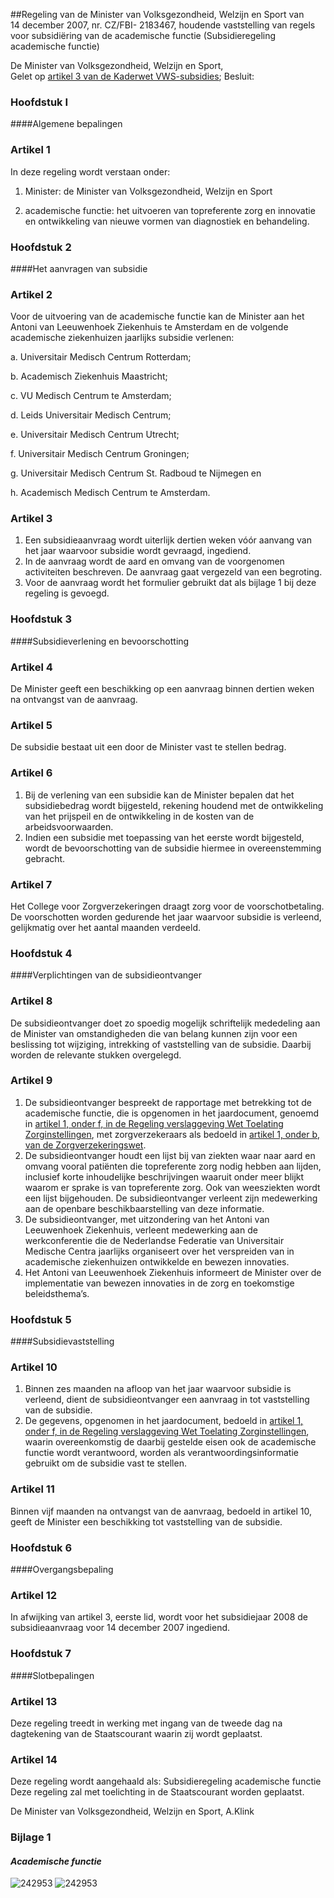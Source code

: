 <meta http-equiv='Content-Type' content='text/html; charset=utf-8' />

##Regeling van de Minister van Volksgezondheid, Welzijn en Sport van 14 december 2007, nr. CZ/FBI- 2183467, houdende vaststelling van regels voor subsidiëring van de academische functie (Subsidieregeling academische functie)

De Minister van Volksgezondheid, Welzijn en Sport,  
Gelet op [artikel 3 van de Kaderwet VWS-subsidies](../../../../../wet/kaderwet/vws-subsidies/BWBR0009455/README.md);
Besluit:     
### Hoofdstuk  I  

####Algemene bepalingen

### Artikel  1  

In deze regeling wordt verstaan onder: 

1. Minister: de Minister van Volksgezondheid, Welzijn en Sport  

2. academische functie: het uitvoeren van topreferente zorg en innovatie en ontwikkeling van nieuwe vormen van diagnostiek en behandeling.    

### Hoofdstuk  2  

####Het aanvragen van subsidie

### Artikel  2  

Voor de uitvoering van de academische functie kan de Minister aan het Antoni van Leeuwenhoek Ziekenhuis te Amsterdam en de volgende academische ziekenhuizen jaarlijks subsidie verlenen: 

a. Universitair Medisch Centrum Rotterdam;  

b. Academisch Ziekenhuis Maastricht;  

c. VU Medisch Centrum te Amsterdam;  

d. Leids Universitair Medisch Centrum;  

e. Universitair Medisch Centrum Utrecht;  

f. Universitair Medisch Centrum Groningen;  

g. Universitair Medisch Centrum St. Radboud te Nijmegen en  

h. Academisch Medisch Centrum te Amsterdam.    

### Artikel  3  

1.  Een subsidieaanvraag wordt uiterlijk dertien weken vóór aanvang van het jaar waarvoor subsidie wordt gevraagd, ingediend.   
2.  In de aanvraag wordt de aard en omvang van de voorgenomen activiteiten beschreven. De aanvraag gaat vergezeld van een begroting.   
3.  Voor de aanvraag wordt het formulier gebruikt dat als bijlage 1 bij deze regeling is gevoegd.   

### Hoofdstuk  3  

####Subsidieverlening en bevoorschotting

### Artikel  4  

De Minister geeft een beschikking op een aanvraag binnen dertien weken na ontvangst van de aanvraag.  

### Artikel  5  

De subsidie bestaat uit een door de Minister vast te stellen bedrag.  

### Artikel  6  

1.  Bij de verlening van een subsidie kan de Minister bepalen dat het subsidiebedrag wordt bijgesteld, rekening houdend met de ontwikkeling van het prijspeil en de ontwikkeling in de kosten van de arbeidsvoorwaarden.   
2.  Indien een subsidie met toepassing van het eerste wordt bijgesteld, wordt de bevoorschotting van de subsidie hiermee in overeenstemming gebracht.   

### Artikel  7  

Het College voor Zorgverzekeringen draagt zorg voor de voorschotbetaling. De voorschotten worden gedurende het jaar waarvoor subsidie is verleend, gelijkmatig over het aantal maanden verdeeld.  

### Hoofdstuk  4  

####Verplichtingen van de subsidieontvanger

### Artikel  8  

De subsidieontvanger doet zo spoedig mogelijk schriftelijk mededeling aan de Minister van omstandigheden die van belang kunnen zijn voor een beslissing tot wijziging, intrekking of vaststelling van de subsidie. Daarbij worden de relevante stukken overgelegd.  

### Artikel  9  

1.  De subsidieontvanger bespreekt de rapportage met betrekking tot de academische functie, die is opgenomen in het jaardocument, genoemd in [artikel 1, onder f, in de Regeling verslaggeving Wet Toelating Zorginstellingen](../../../../../ministeriele-regeling/regeling/verslaggeving/wtzi/BWBR0019252/README.md), met zorgverzekeraars als bedoeld in [artikel 1, onder b, van de Zorgverzekeringswet](../../../../../wet/zorgverzekeringswet/BWBR0018450/README.md).   
2.  De subsidieontvanger houdt een lijst bij van ziekten waar naar aard en omvang vooral patiënten die topreferente zorg nodig hebben aan lijden, inclusief korte inhoudelijke beschrijvingen waaruit onder meer blijkt waarom er sprake is van topreferente zorg. Ook van weesziekten wordt een lijst bijgehouden. De subsidieontvanger verleent zijn medewerking aan de openbare beschikbaarstelling van deze informatie.   
3.  De subsidieontvanger, met uitzondering van het Antoni van Leeuwenhoek Ziekenhuis, verleent medewerking aan de werkconferentie die de Nederlandse Federatie van Universitair Medische Centra jaarlijks organiseert over het verspreiden van in academische ziekenhuizen ontwikkelde en bewezen innovaties.   
4.  Het Antoni van Leeuwenhoek Ziekenhuis informeert de Minister over de implementatie van bewezen innovaties in de zorg en toekomstige beleidsthema’s.   

### Hoofdstuk  5  

####Subsidievaststelling

### Artikel  10  

1.  Binnen zes maanden na afloop van het jaar waarvoor subsidie is verleend, dient de subsidieontvanger een aanvraag in tot vaststelling van de subsidie.   
2.  De gegevens, opgenomen in het jaardocument, bedoeld in [artikel 1, onder f, in de Regeling verslaggeving Wet Toelating Zorginstellingen](../../../../../ministeriele-regeling/regeling/verslaggeving/wtzi/BWBR0019252/README.md), waarin overeenkomstig de daarbij gestelde eisen ook de academische functie wordt verantwoord, worden als verantwoordingsinformatie gebruikt om de subsidie vast te stellen.   

### Artikel  11  

Binnen vijf maanden na ontvangst van de aanvraag, bedoeld in artikel 10, geeft de Minister een beschikking tot vaststelling van de subsidie.  

### Hoofdstuk  6  

####Overgangsbepaling

### Artikel  12  

In afwijking van artikel 3, eerste lid, wordt voor het subsidiejaar 2008 de subsidieaanvraag voor 14 december 2007 ingediend.  

### Hoofdstuk  7  

####Slotbepalingen

### Artikel  13  

Deze regeling treedt in werking met ingang van de tweede dag na dagtekening van de Staatscourant waarin zij wordt geplaatst.  

### Artikel  14  

Deze regeling wordt aangehaald als: Subsidieregeling academische functie  
Deze regeling zal met toelichting in de Staatscourant worden geplaatst.  

De 
Minister van Volksgezondheid, Welzijn en Sport, 
A.Klink  

### Bijlage  1  

#### *Academische functie* 

![242953](http://wetten.overheid.nl/Illustration/242953)
![242953](http://wetten.overheid.nl/Illustration/242953)

